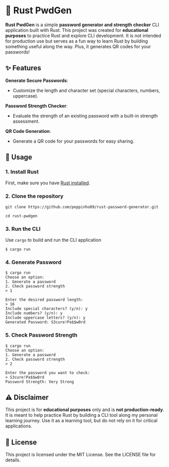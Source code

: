 # 🦀 Rust PwdGen

**Rust PwdGen** is a simple **password generator and strength checker** CLI application built with Rust. This project was created for **educational purposes** to practice Rust and explore CLI development. It is not intended for production use but serves as a fun way to learn Rust by building something useful along the way. Plus, it generates QR codes for your passwords!

## ✨ Features

**Generate Secure Passwords**:
- Customize the length and character set (special characters, numbers, uppercase).

**Password Strength Checker**:
- Evaluate the strength of an existing password with a built-in strength assessment.

**QR Code Generation**:
- Generate a QR code for your passwords for easy sharing.

## 🚀 Usage

### 1. Install Rust
First, make sure you have [Rust installed](https://www.rust-lang.org/tools/install).

### 2. Clone the repository
```
git clone https://github.com/peppinho89/rust-password-generator.git

cd rust-pwdgen
```

### 3. Run the CLI
Use `cargo` to build and run the CLI application
```
$ cargo run
```

### 4. Generate Password
```
$ cargo run
Choose an option:
1. Generate a password
2. Check password strength
> 1

Enter the desired password length:
> 16
Include special characters? (y/n): y
Include numbers? (y/n): y
Include uppercase letters? (y/n): y
Generated Password: S3cure!Pa$$w0rd
```

### 5. Check Password Strength
```
$ cargo run
Choose an option:
1. Generate a password
2. Check password strength
> 2

Enter the password you want to check:
> S3cure!Pa$$w0rd
Password Strength: Very Strong
```

## ⚠️ Disclaimer
This project is for **educational purposes** only and is **not production-ready**. It is meant to help practice Rust by building a CLI tool along my personal learning journey. Use it as a learning tool, but do not rely on it for critical applications.

## 📝 License
This project is licensed under the MIT License. See the LICENSE file for details.